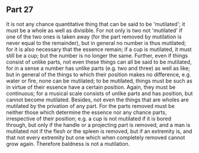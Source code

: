 ## Part 27

It is not any chance quantitative thing that can be said to be 'mutilated'; it must be a whole as well as divisible.
For not only is two not 'mutilated' if one of the two ones is taken away (for the part removed by mutilation is never equal to the remainder), but in general no number is thus mutilated; for it is also necessary that the essence remain; if a cup is mutilated, it must still be a cup; but the number is no longer the same.
Further, even if things consist of unlike parts, not even these things can all be said to be mutilated, for in a sense a number has unlike parts (e.g.
two and three) as well as like; but in general of the things to which their position makes no difference, e.g.
water or fire, none can be mutilated; to be mutilated, things must be such as in virtue of their essence have a certain position.
Again, they must be continuous; for a musical scale consists of unlike parts and has position, but cannot become mutilated.
Besides, not even the things that are wholes are mutilated by the privation of any part.
For the parts removed must be neither those which determine the essence nor any chance parts, irrespective of their position; e.g.
a cup is not mutilated if it is bored through, but only if the handle or a projecting part is removed, and a man is mutilated not if the flesh or the spleen is removed, but if an extremity is, and that not every extremity but one which when completely removed cannot grow again.
Therefore baldness is not a mutilation.

